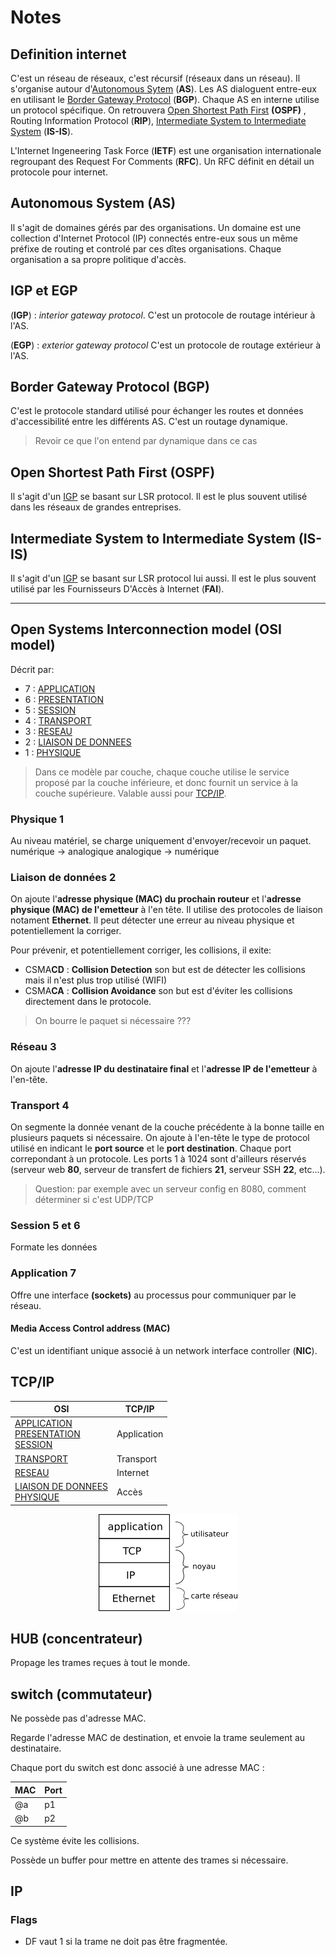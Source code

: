 # Notes

## Definition internet

C'est un réseau de réseaux, c'est récursif (réseaux dans un réseau). Il s'organise autour d'[Autonomous Sytem](#Autonomous-System-(AS)) (**AS**). Les AS dialoguent entre-eux en utilisant le [Border Gateway Protocol](#Border-Gateway-Protocol-(BGP)) (**BGP**). Chaque AS en interne utilise un protocol spécifique. On retrouvera [Open Shortest Path First](#Open-Shortest-Path-First-(OSPF)) **(OSPF)** , Routing Information Protocol (**RIP**), [Intermediate System to Intermediate System](#Intermediate-System-to-Intermediate-System-(IS-IS)) (**IS-IS**).

L'Internet Ingeneering Task Force (**IETF**) est une organisation internationale regroupant des Request For Comments (**RFC**). Un RFC définit en détail un protocole pour internet.

## Autonomous System **(AS)**

Il s'agit de domaines gérés par des organisations. Un domaine est une collection d'Internet Protocol (IP) connectés entre-eux sous un même préfixe de routing et controlé par ces dîtes organisations. Chaque organisation a sa propre politique d'accès.

## **IGP** et **EGP**

(**IGP**) : *interior gateway protocol*.
C'est un protocole de routage intérieur à l'AS.

(**EGP**) : *exterior gateway protocol*
C'est un protocole de routage extérieur à l'AS.

## Border Gateway Protocol **(BGP)**

C'est le protocole standard utilisé pour échanger les routes et données d'accessibilité entre les différents AS. C'est un routage dynamique.

> Revoir ce que l'on entend par dynamique dans ce cas

## Open Shortest Path First **(OSPF)**

Il s'agit d'un [IGP](#IGP-et-EGP) se basant sur LSR protocol. Il est le plus souvent utilisé dans les réseaux de grandes entreprises.

## Intermediate System to Intermediate System  **(IS-IS)**

Il s'agit d'un [IGP](#IGP-et-EGP) se basant sur LSR protocol lui aussi. Il est le plus souvent utilisé par les Fournisseurs D'Accès à Internet (**FAI**).

---

##  Open Systems Interconnection model (OSI model)

Décrit par:

* 7 : [APPLICATION](#Application-7)
* 6 : [PRESENTATION](#Session-5-et-6)
* 5 : [SESSION](#Session-5-et-6)
* 4 : [TRANSPORT](#Transport-4)
* 3 : [RESEAU](#Réseau-3)
* 2 : [LIAISON DE DONNEES](#Liaison-de-données-2)
* 1 : [PHYSIQUE](#Physique-1)

> Dans ce modèle par couche, chaque couche utilise le service proposé par la couche inférieure, et donc fournit un service à la couche supérieure. Valable aussi pour [TCP/IP](#TCP/IP).

### Physique 1

Au niveau matériel, se charge uniquement d'envoyer/recevoir un paquet. 
numérique → analogique
analogique → numérique

### Liaison de données 2

On ajoute l'**adresse physique (MAC) du prochain routeur** et l'**adresse physique (MAC) de l'emetteur** à l'en tête. Il utilise des protocoles de liaison notament **Ethernet**. Il peut détecter une erreur au niveau physique et potentiellement la corriger.

Pour prévenir, et potentiellement corriger, les collisions, il exite:

- CSMA**CD** : **Collision Detection** son but est de détecter les collisions mais il n'est plus trop utilisé (WIFI)
- CSMA**CA** : **Collision Avoidance** son but est d'éviter les collisions directement dans le protocole.

> On bourre le paquet si nécessaire ???

### Réseau 3

On ajoute l'**adresse IP du destinataire final** et l'**adresse IP de l'emetteur** à l'en-tête.

### Transport 4

On segmente la donnée venant de la couche précédente à la bonne taille en plusieurs paquets si nécessaire. On ajoute à l'en-tête le type de protocol utilisé en indicant le **port source** et le **port destination**. Chaque port correpondant à un protocole. Les ports 1 à 1024 sont d'ailleurs réservés (serveur web **80**, serveur de transfert de fichiers **21**, serveur SSH **22**, etc...).

> Question: par exemple avec un serveur config en 8080, comment déterminer si c'est UDP/TCP

### Session 5 et 6

Formate les données

### Application 7

Offre une interface **(sockets)** au processus pour communiquer par le réseau.

#### Media Access Control address (MAC)

C'est un identifiant unique associé à un network interface controller (**NIC**).

## TCP/IP

| OSI         | TCP/IP      |
|-------------|-------------|
| [APPLICATION](#Application-7) <br> [PRESENTATION](#Session-5-et-6) <br> [SESSION](#Session-5-et-6) | Application|
| [TRANSPORT](#Transport-4) | Transport |
| [RESEAU](#Réseau-3) | Internet |
| [LIAISON DE DONNEES](#Liaison-de-données-2) <br> [PHYSIQUE](#Physique-1) | Accès |

<div style="text-align:center"><img src="assets/tcp_ip.png"/></div>

## HUB (concentrateur)

Propage les trames reçues à tout le monde.

## switch (commutateur)

Ne possède pas d'adresse MAC.

Regarde l'adresse MAC de destination, et envoie la trame seulement au destinataire.

Chaque port du switch est donc associé à une adresse MAC :

|MAC|Port|
|---|----|
|@a|p1|
|@b|p2|

Ce système évite les collisions.

Possède un buffer pour mettre en attente des trames si nécessaire.

## IP

### Flags

* DF vaut 1 si la trame ne doit pas être fragmentée.